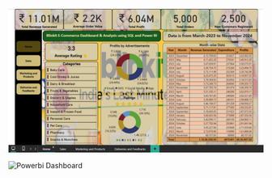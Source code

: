 ![Powerbi Dashboard](Screenshot-2025-08-08-194351.png)

![Powerbi Dashboard](Screenshot-2025-06-06-172757.png)
